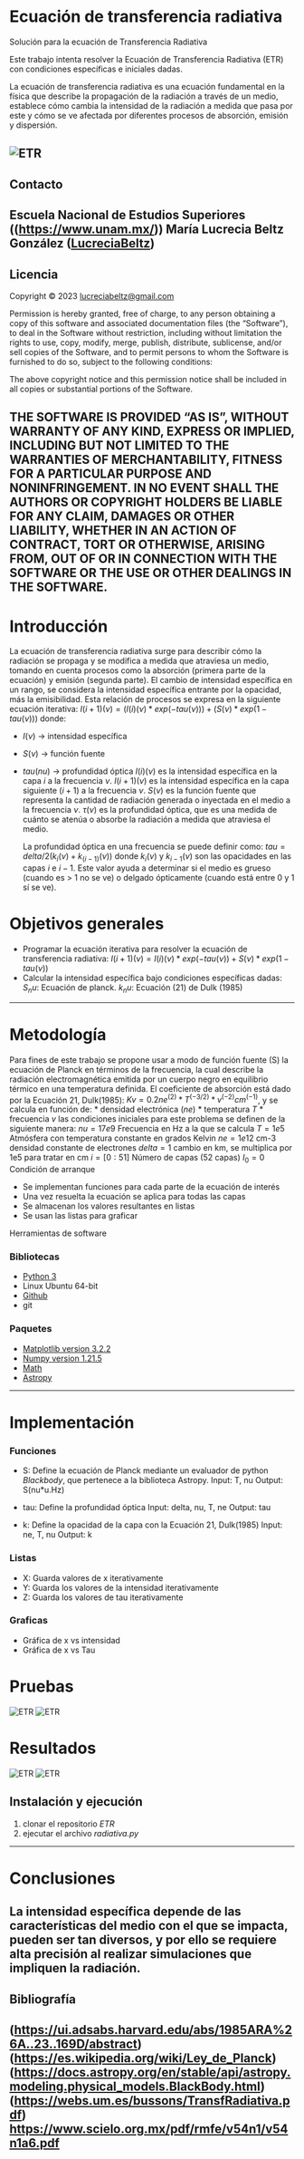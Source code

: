 # Ecuación de transferencia radiativa
Solución para la ecuación de Transferencia Radiativa

Este trabajo intenta resolver la Ecuación de Transferencia Radiativa (ETR) con condiciones específicas e iniciales dadas.

La ecuación de transferencia radiativa es una ecuación fundamental en la física que describe la propagación de la radiación a través de un medio, establece cómo cambia la intensidad de la radiación a medida que pasa por este y cómo se ve afectada por diferentes procesos de absorción, emisión y dispersión.

![ETR](https://github.com/LucreciaBeltz/ETR/blob/main/images/radiativa.png)
---

## Contacto
Escuela Nacional de Estudios Superiores ((https://www.unam.mx/))
María Lucrecia Beltz González ([LucreciaBeltz](https://github.com/LucreciaBeltz))
---

## Licencia
 Copyright © 2023 <lucreciabeltz@gmail.com>

Permission is hereby granted, free of charge, to any person obtaining a copy of this software and associated documentation files (the “Software”), to deal in the Software without restriction, including without limitation the rights to use, copy, modify, merge, publish, distribute, sublicense, and/or sell copies of the Software, and to permit persons to whom the Software is furnished to do so, subject to the following conditions:

The above copyright notice and this permission notice shall be included in all copies or substantial portions of the Software.

THE SOFTWARE IS PROVIDED “AS IS”, WITHOUT WARRANTY OF ANY KIND, EXPRESS OR IMPLIED, INCLUDING BUT NOT LIMITED TO THE WARRANTIES OF MERCHANTABILITY, FITNESS FOR A PARTICULAR PURPOSE AND NONINFRINGEMENT. IN NO EVENT SHALL THE AUTHORS OR COPYRIGHT HOLDERS BE LIABLE FOR ANY CLAIM, DAMAGES OR OTHER LIABILITY, WHETHER IN AN ACTION OF CONTRACT, TORT OR OTHERWISE, ARISING FROM, OUT OF OR IN CONNECTION WITH THE SOFTWARE OR THE USE OR OTHER DEALINGS IN THE SOFTWARE.
---
# Introducción
La ecuación de transferencia radiativa surge  para describir cómo la radiación se propaga y se modifica a medida que atraviesa un medio, tomando en cuenta procesos como la absorción (primera parte de la ecuación) y emisión (segunda parte). El cambio de intensidad específica en un rango, se considera la intensidad específica entrante por la opacidad, más la emisibilidad. Esta relación de procesos se expresa en la siguiente ecuación iterativa:
    $I(i+1)(\nu) = (I(i)(\nu) * exp(-tau(\nu))) + (S(\nu) * exp(1-tau(\nu)))$
donde:  
- $I(\nu)$ -> intensidad específica
- $S(\nu)$ -> función fuente 
- $tau(nu)$ -> profundidad óptica
    $I(i)(\nu)$ es la intensidad específica en la capa $i$ a la frecuencia $\nu$.
    $I(i+1)(\nu)$ es la intensidad específica en la capa siguiente ($i+1$) a la frecuencia $\nu$.
    $S(\nu)$ es la función fuente que representa la cantidad de radiación generada o inyectada en el medio a la frecuencia $\nu$.
    $\tau(\nu)$ es la profundidad óptica, que es una medida de cuánto se atenúa o absorbe la radiación a medida que atraviesa el medio. 

    La profundidad óptica en una frecuencia se puede definir como:
        $tau = delta/2( k_i(\nu) + k_(i-1)(\nu))$
        donde $k_i(\nu)$ y $k_{i-1}(\nu)$ son las opacidades en las capas $i$ e $i-1$. Este valor ayuda a determinar si el medio es grueso (cuando es > 1 no se ve) o delgado ópticamente (cuando está entre 0 y 1 sí se ve).

# Objetivos generales
* Programar la ecuación iterativa para resolver la ecuación de transferencia radiativa: 
    $I(i+1)(\nu) = I(i)(\nu) * exp(-tau(\nu)) + S(\nu) * exp(1-tau(\nu))$
* Calcular la intensidad específica bajo condiciones específicas dadas:
    $S_nu:$ Ecuación de planck.
    $k_nu:$ Ecuación (21) de Dulk (1985)
---


# Metodología
Para fines de este trabajo se propone usar a modo de función fuente (S) la ecuación de Planck en términos de la frecuencia, la cual describe la radiación electromagnética emitida por un cuerpo negro en equilibrio térmico en una temperatura definida.
El coeficiente de absorción está dado por la Ecuación 21, Dulk(1985):
    $Kv = 0.2 ne^(2) * T^(-3/2) * v^(-2) cm^(-1)$, y se calcula en función de: 
    * densidad electrónica $(ne)$ 
    * temperatura $T$
    * frecuencia $v$
las condiciones iniciales para este problema se definen de la siguiente manera:
    $nu = 17e9$ Frecuencia en Hz a la que se calcula
    $T = 1e5$ Atmósfera con temperatura constante en grados Kelvin
    $ne = 1e12$ cm-3 densidad constante de electrones
    $delta = 1$ cambio en km, se multiplica por 1e5 para tratar en cm
    $i=[0:51]$ Número de capas (52 capas)
    $I_0 = 0$ Condición de arranque

* Se implementan funciones para cada parte de la ecuación de interés
* Una vez resuelta la ecuación se aplica para todas las capas
* Se almacenan los valores resultantes en listas
* Se usan las listas para graficar 

 Herramientas de software
### Bibliotecas
* [Python 3](https://www.python.org/)
* Linux Ubuntu    64-bit
* [Github](https://www.github.com)
* git

### Paquetes
* [Matplotlib version 3.2.2](https://matplotlib.org/)
* [Numpy version 1.21.5](https://numpy.org/) 
* [Math](https://docs.python.org/3/library/math.html)
* [Astropy](https://docs.astropy.org/en/stable/api/astropy.modeling.physical_models.BlackBody.html)
---

# Implementación 

### Funciones
* S: Define la ecuación de Planck mediante un evaluador de python *Blackbody*, que pertenece a la biblioteca Astropy.
    Input: T, nu
    Output: S(nu*u.Hz)
 
* tau:  Define la profundidad óptica
    Input: delta, nu, T, ne
    Output: tau

* k: Define la opacidad de la capa con la Ecuación 21, Dulk(1985)
    Input: ne, T, nu
    Output:  k
### Listas
* X: Guarda valores de x iterativamente
* Y: Guarda los valores de la intensidad iterativamente
* Z: Guarda los valores de tau iterativamente

### Graficas
* Gráfica de x vs intensidad
* Gráfica de x vs Tau

# Pruebas

![ETR](https://github.com/LucreciaBeltz/ETR/blob/main/images/LinXvsI.png)
![ETR](https://github.com/LucreciaBeltz/ETR/blob/main/images/LinXvsT.png)


# Resultados

![ETR](https://github.com/LucreciaBeltz/ETR/blob/main/images/LogXvsI.png)
![ETR](https://github.com/LucreciaBeltz/ETR/blob/main/images/LogXvsT.png)

## Instalación y ejecución
1. clonar el repositorio *ETR*
2. ejecutar el archivo *radiativa.py*
---

# Conclusiones
La intensidad específica depende de las características del medio con el que se impacta, pueden ser tan diversos, y por ello se requiere alta precisión al realizar simulaciones que impliquen la radiación.
---

## Bibliografía
(https://ui.adsabs.harvard.edu/abs/1985ARA%26A..23..169D/abstract)
(https://es.wikipedia.org/wiki/Ley_de_Planck)
(https://docs.astropy.org/en/stable/api/astropy.modeling.physical_models.BlackBody.html)
(https://webs.um.es/bussons/TransfRadiativa.pdf)
https://www.scielo.org.mx/pdf/rmfe/v54n1/v54n1a6.pdf
---
